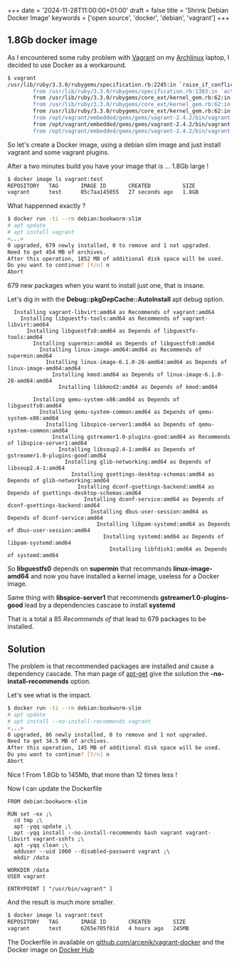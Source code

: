 +++
date = '2024-11-28T11:00:00+01:00'
draft = false
title = 'Shrink Debian Docker Image'
keywords = ['open source', 'docker', 'debian', 'vagrant']
+++

## 1.8Gb docker image

As I encountered some ruby problem with [Vagrant](https://www.vagrantup.com/) on my [Archlinux](https://archlinux.org/)
laptop, I decided to use Docker as a workaround. 

```sh
$ vagrant
/usr/lib/ruby/3.3.0/rubygems/specification.rb:2245:in `raise_if_conflicts': Unable to activate vagrant_cloud-3.1.1, because rexml-3.3.2 conflicts with rexml (~> 3.2.5) (Gem::ConflictError)
        from /usr/lib/ruby/3.3.0/rubygems/specification.rb:1383:in `activate'
        from /usr/lib/ruby/3.3.0/rubygems/core_ext/kernel_gem.rb:62:in `block in gem'
        from /usr/lib/ruby/3.3.0/rubygems/core_ext/kernel_gem.rb:62:in `synchronize'
        from /usr/lib/ruby/3.3.0/rubygems/core_ext/kernel_gem.rb:62:in `gem'
        from /opt/vagrant/embedded/gems/gems/vagrant-2.4.2/bin/vagrant:17:in `block in <main>'
        from /opt/vagrant/embedded/gems/gems/vagrant-2.4.2/bin/vagrant:16:in `each'
        from /opt/vagrant/embedded/gems/gems/vagrant-2.4.2/bin/vagrant:16:in `<main>'
```
So let's create a Docker image, using a debian slim image and just install vagrant and some vagrant plugins.

After a two minutes build you have your image that is ... 1.8Gb large !

```sh
$ docker image ls vagrant:test
REPOSITORY   TAG       IMAGE ID       CREATED          SIZE
vagrant      test      05c7aa145055   27 seconds ago   1.8GB
```

What happenned exactly ?

```sh
$ docker run -ti --rm debian:bookworm-slim
# apt update
# apt install vagrant
<...>
0 upgraded, 679 newly installed, 0 to remove and 1 not upgraded.
Need to get 454 MB of archives.
After this operation, 1852 MB of additional disk space will be used.
Do you want to continue? [Y/n] n
Abort
```

679 new packages when you want to install just one, that is insane. 

Let's dig in with the **Debug::pkgDepCache::AutoInstall** apt debug option.

```text
  Installing vagrant-libvirt:amd64 as Recommends of vagrant:amd64
    Installing libguestfs-tools:amd64 as Recommends of vagrant-libvirt:amd64
      Installing libguestfs0:amd64 as Depends of libguestfs-tools:amd64
        Installing supermin:amd64 as Depends of libguestfs0:amd64
          Installing linux-image-amd64:amd64 as Recommends of supermin:amd64
            Installing linux-image-6.1.0-28-amd64:amd64 as Depends of linux-image-amd64:amd64
              Installing kmod:amd64 as Depends of linux-image-6.1.0-28-amd64:amd64
                Installing libkmod2:amd64 as Depends of kmod:amd64

        Installing qemu-system-x86:amd64 as Depends of libguestfs0:amd64
          Installing qemu-system-common:amd64 as Depends of qemu-system-x86:amd64
            Installing libspice-server1:amd64 as Depends of qemu-system-common:amd64
              Installing gstreamer1.0-plugins-good:amd64 as Recommends of libspice-server1:amd64
                Installing libsoup2.4-1:amd64 as Depends of gstreamer1.0-plugins-good:amd64
                  Installing glib-networking:amd64 as Depends of libsoup2.4-1:amd64
                    Installing gsettings-desktop-schemas:amd64 as Depends of glib-networking:amd64
                      Installing dconf-gsettings-backend:amd64 as Depends of gsettings-desktop-schemas:amd64
                        Installing dconf-service:amd64 as Depends of dconf-gsettings-backend:amd64
                          Installing dbus-user-session:amd64 as Depends of dconf-service:amd64
                            Installing libpam-systemd:amd64 as Depends of dbus-user-session:amd64
                              Installing systemd:amd64 as Depends of libpam-systemd:amd64
                                Installing libfdisk1:amd64 as Depends of systemd:amd64
```

So **libguestfs0** depends on **supermin** that recommands **linux-image-amd64** and now you have installed a kernel image, useless for a Docker image.

Same thing with **libspice-server1** that recommends **gstreamer1.0-plugins-good** lead by a dependencies cascase to install **systemd**

That is a total a 85 *Recommends of* that lead to 679 packages to be installed.

## Solution

The problem is that recommended packages are installed and cause a dependency cascade. The man page of [apt-get](https://manpages.debian.org/bookworm/apt/apt-get.8.en.html) give the solution the **-no-install-recommends** option.

Let's see what is the impact.

```sh
$ docker run -ti --rm debian:bookworm-slim
# apt update
# apt install --no-install-recommends vagrant
<...>
0 upgraded, 86 newly installed, 0 to remove and 1 not upgraded.
Need to get 34.5 MB of archives.
After this operation, 145 MB of additional disk space will be used.
Do you want to continue? [Y/n] n
Abort
```

Nice ! From 1.8Gb to 145Mb, that more than 12 times less !

Now I can update the Dockerfile

```docker
FROM debian:bookworm-slim

RUN set -ex ;\
  cd tmp ;\
  apt -yqq update ;\
  apt -yqq install --no-install-recommends bash vagrant vagrant-libvirt vagrant-sshfs ;\
  apt -yqq clean ;\
  adduser --uid 1000 --disabled-password vagrant ;\
  mkdir /data

WORKDIR /data
USER vagrant

ENTRYPOINT [ "/usr/bin/vagrant" ]
```

And the result is much more smaller.

```sh
$ docker image ls vagrant:test
REPOSITORY   TAG       IMAGE ID       CREATED       SIZE
vagrant      test      6265e705f81d   4 hours ago   245MB
```

The Dockerfile in available on [github.com/arcenik/vagrant-docker](https://github.com/arcenik/vagrant-docker)
and the Docker image on [Docker Hub](https://hub.docker.com/repository/docker/francois75/vagrant/general)
